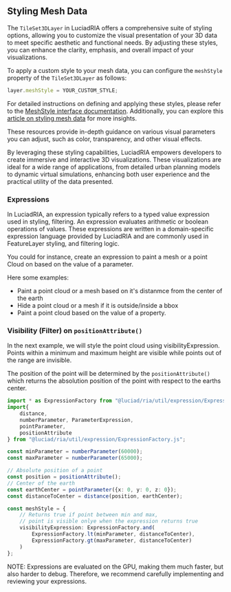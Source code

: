 ## Styling Mesh Data

The `TileSet3DLayer` in LuciadRIA offers a comprehensive suite of styling options, allowing you to customize the visual presentation of your 3D data to meet specific aesthetic and functional needs. By adjusting these styles, you can enhance the clarity, emphasis, and overall impact of your visualizations.

To apply a custom style to your mesh data, you can configure the `meshStyle` property of the `TileSet3DLayer` as follows:

```typescript
layer.meshStyle = YOUR_CUSTOM_STYLE;
```

For detailed instructions on defining and applying these styles, please refer to the [MeshStyle interface documentation](https://dev.luciad.com/portal/productDocumentation/LuciadRIA/docs/reference/LuciadRIA/interfaces/_luciad_ria_view_style_MeshStyle.MeshStyle.html). Additionally, you can explore this [article on styling mesh data](https://dev.luciad.com/portal/productDocumentation/LuciadRIA/docs/articles/howto/ogc3dtiles/styling_mesh_data.html?subcategory=ria_ogc3dtiles) for more insights.

These resources provide in-depth guidance on various visual parameters you can adjust, such as color, transparency, and other visual effects.

By leveraging these styling capabilities, LuciadRIA empowers developers to create immersive and interactive 3D visualizations. These visualizations are ideal for a wide range of applications, from detailed urban planning models to dynamic virtual simulations, enhancing both user experience and the practical utility of the data presented.


### Expressions

In LuciadRIA, an expression typically refers to a typed value expression used in styling, filtering. An expression evaluates arithmetic or boolean operations of values. These expressions are written in a domain-specific expression language provided by LuciadRIA and are commonly used in FeatureLayer styling, and filtering logic.

You could for instance, create an expression to paint a mesh or a point Cloud on based on the value of a parameter.

Here some examples:

- Paint a point cloud or a mesh based on it's distanmce from the center of the earth
- Hide a point cloud or a mesh if it is outside/inside a bbox
- Paint a point cloud based on the value of a property.

### Visibility (Filter) on `positionAttribute()`

In the next example, we will style the point cloud using visibilityExpression.
Points within a minimum and maximum height are visible while points out of the range are invisible.

The position of the point will be determined by the `positionAttribute()` which returns the absolution position of the point with respect to the earths center.

```Typescript
import * as ExpressionFactory from "@luciad/ria/util/expression/ExpressionFactory.js";
import{
    distance,
    numberParameter, ParameterExpression,
    pointParameter,
    positionAttribute
} from "@luciad/ria/util/expression/ExpressionFactory.js";

const minParameter = numberParameter(60000);
const maxParameter = numberParameter(65000);

// Absolute position of a point
const position = positionAttribute();
// Center of the earth
const earthCenter = pointParameter({x: 0, y: 0, z: 0});
const distanceToCenter = distance(position, earthCenter);

const meshStyle = {
    // Returns true if point between min and max, 
    // point is visible onlye when the expression returns true
    visibilityExpression: ExpressionFactory.and(
        ExpressionFactory.lt(minParameter, distanceToCenter),
        ExpressionFactory.gt(maxParameter, distanceToCenter)
    )
};
```

NOTE: Expressions are evaluated on the GPU, making them much faster, but also harder to debug. Therefore, we recommend carefully implementing and reviewing your expressions.

